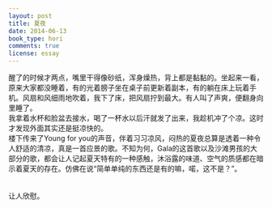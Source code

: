 ```yaml
---
layout: post
title: 夏夜
date: 2014-06-13
book_type: hori
comments: true
license: essay
---
```


醒了的时候才两点，嘴里干得像砂纸，浑身燥热，背上都是黏黏的。坐起来一看，原来大家都没睡着，有的光着膀子坐在桌子前更新着副本，有的躺在床上玩着手机。风扇和风细雨地吹着，我下了床，把风扇拧到最大。有人叫了声爽，便翻身向里睡了。
<br>
我拿着水杯和脸盆去接水，喝了一杯水以后汗就发了出来，我趁机冲了个凉。这时才发现外面其实还是挺凉快的。
<br>
楼下传来了Young for you的声音，伴着习习凉风，闷热的夏夜总算是透着一种令人舒适的清凉，真是一首应景的歌。不知为何，Gala的这首歌以及沙滩男孩的大部分的歌，都会让人记起夏天特有的一种感触，沐浴露的味道、空气的质感都在暗示着夏天的存在。仿佛在说“简单单纯的东西还是有的嘛，喏，这不是？”。
<br>
<br>
<br>
让人欣慰。